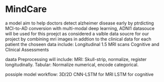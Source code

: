 # MindCare
a model aim to help doctors detect alzheimer disease early by ptrdicting MCI-to-AD conversion with multi-modal deep learning, ADNI1 datasouce will be used for this proejct as considered a valble data soucre for our project by combining mri images in addtion to the clinical data for each patient 
the choseen data include:
 Longitudinal 1.5 MRI scans
 Cognitive and Clinical Assessments

 daata Preprocessing will include:
   MRI: Skull-strip, normalize, register longitudinally.
   Tabular: Normalize numerical, encode categorical.

possiple model workflow:
  3D/2D CNN-LSTM for MRI
  LSTM for cognitive
  
